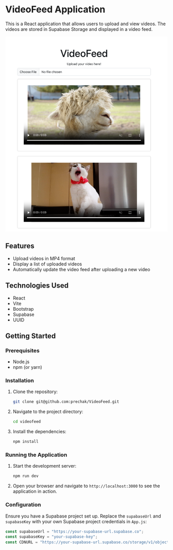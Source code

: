# VideoFeed Application

This is a React application that allows users to upload and view videos. The videos are stored in Supabase Storage and displayed in a video feed.

<p align="center">
  <img src="src/assets/img/VideoFeed.png" alt="VideoFeed" />
</p>


## Features

- Upload videos in MP4 format
- Display a list of uploaded videos
- Automatically update the video feed after uploading a new video

## Technologies Used

- React
- Vite
- Bootstrap
- Supabase
- UUID

## Getting Started

### Prerequisites

- Node.js
- npm (or yarn)

### Installation

1. Clone the repository:

    ```sh
    git clone git@github.com:prechak/VideoFeed.git
    ```

2. Navigate to the project directory:

    ```sh
    cd videofeed
    ```

3. Install the dependencies:

    ```sh
    npm install
    ```

### Running the Application

1. Start the development server:

    ```sh
    npm run dev
    ```

2. Open your browser and navigate to `http://localhost:3000` to see the application in action.

### Configuration

Ensure you have a Supabase project set up. Replace the `supabaseUrl` and `supabaseKey` with your own Supabase project credentials in `App.js`:

```javascript
const supabaseUrl = "https://your-supabase-url.supabase.co";
const supabaseKey = "your-supabase-key";
const CDNURL = "https://your-supabase-url.supabase.co/storage/v1/object/public/videos/";

